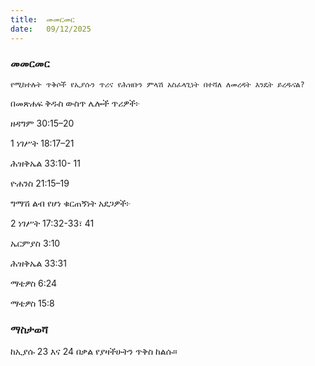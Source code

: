 ```yaml
---
title:  መመርመር
date:   09/12/2025
---
```


### መመርመር

`የሚከተሉት ጥቅሶች የኢያሱን ጥሪና የሕዝቡን ምላሽ አስፈላጊነት በተሻለ ለመረዳት እንዴት ይረዱናል?`

በመጽሐፍ ቅዱስ ውስጥ ሌሎች ጥሪዎች፦

ዘዳግም 30:15–20 

1 ነገሥት 18:17–21 

ሕዝቅኤል 33:10- 11 

ዮሐንስ 21:15–19

ግማሽ ልብ የሆነ ቁርጠኝነት አደጋዎች፦

2 ነገሥት 17:32-33፣ 41 

ኤርምያስ 3:10 

ሕዝቅኤል 33:31 

ማቴዎስ 6:24 

ማቴዎስ 15:8

### ማስታወሻ

ከኢያሱ 23 እና 24 በቃል የያዛችሁትን ጥቅስ ከልሱ።